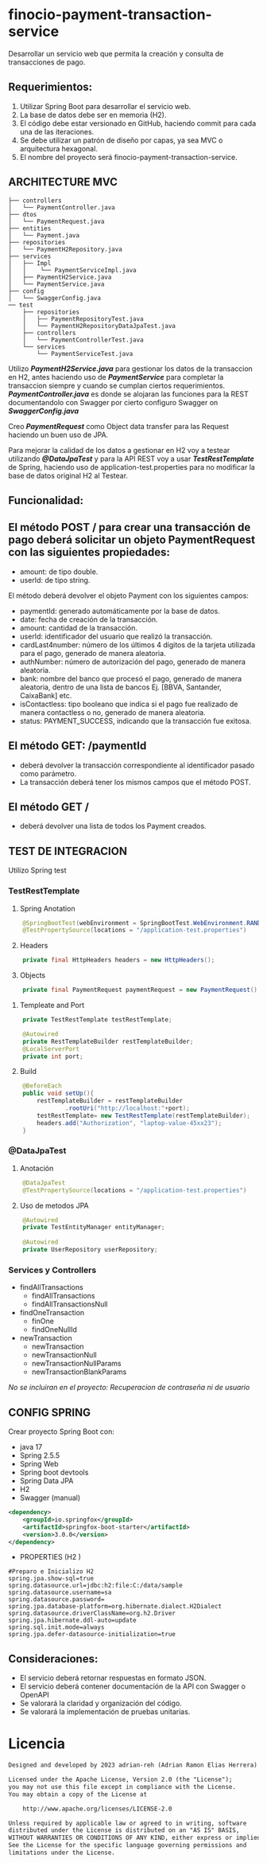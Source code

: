 # finocio-payment-transaction-service
 Desarrollar un servicio web que permita la creación y consulta de transacciones de pago.

## Requerimientos:

1. Utilizar Spring Boot para desarrollar el servicio web.
2. La base de datos debe ser en memoria (H2).
3. El código debe estar versionado en GitHub, haciendo commit para cada una de las iteraciones.
4. Se debe utilizar un patrón de diseño por capas, ya sea MVC o arquitectura hexagonal.
5. El nombre del proyecto será finocio-payment-transaction-service.


## ARCHITECTURE MVC
```
├── controllers
│   └── PaymentController.java
├── dtos
│   └── PaymentRequest.java
├── entities
│   └── Payment.java
├── repositories
│   └── PaymentH2Repository.java
├── services
│   ├── Impl
│   │    └── PaymentServiceImpl.java
│   ├── PaymentH2Service.java
│   └── PaymentService.java
├── config
│   └── SwaggerConfig.java
── test
    ├── repositories
    │   ├── PaymentRepositoryTest.java
    │   └── PaymentH2RepositoryDataJpaTest.java 
    ├── controllers
    │   └── PaymentControllerTest.java
    └── services
        └── PaymentServiceTest.java

```
Utilizo **_PaymentH2Service.java_** para gestionar los datos de la transaccion en H2, antes haciendo uso 
de **_PaymentService_** para completar la transaccion siempre y cuando se cumplan ciertos requerimientos.
**_PaymentController.java_** es donde se alojaran las funciones para la REST documentandolo con Swagger por cierto
configuro Swagger on **_SwaggerConfig.java_**

Creo **_PaymentRequest_** como Object data transfer para las Request haciendo un buen uso de JPA.

Para mejorar la calidad de los datos a gestionar en H2 voy a testear utilizando **_@DataJpaTest_** y para
la API REST voy a usar **_TestRestTemplate_** de Spring, haciendo uso de application-test.properties para no modificar
la base de datos original H2 al Testear.



## Funcionalidad:

## El método POST / para crear una transacción de pago deberá solicitar un objeto PaymentRequest con las siguientes propiedades:

- amount: de tipo double.
- userId: de tipo string.
   
El método deberá devolver el objeto Payment con los siguientes campos:

- paymentId: generado automáticamente por la base de datos.
- date: fecha de creación de la transacción.
- amount: cantidad de la transacción.
- userId: identificador del usuario que realizó la transacción.
- cardLast4number: número de los últimos 4 dígitos de la tarjeta utilizada para el pago, generado de manera aleatoria.
- authNumber: número de autorización del pago, generado de manera aleatoria.
- bank: nombre del banco que procesó el pago, generado de manera aleatoria, dentro de una lista de bancos Ej. [BBVA, Santander, CaixaBank] etc.
- isContactless: tipo booleano que indica si el pago fue realizado de manera contactless o no, generado de manera aleatoria.
- status: PAYMENT_SUCCESS, indicando que la transacción fue exitosa.
  
## El método GET: /paymentId 
 - deberá devolver la transacción correspondiente al identificador pasado como parámetro. 
 - La transacción deberá tener los mismos campos que el método POST.

## El método GET / 
 - deberá devolver una lista de todos los Payment creados.



## TEST DE INTEGRACION
Utilizo Spring test
### TestRestTemplate
1.  Spring Anotation

```java
    @SpringBootTest(webEnvironment = SpringBootTest.WebEnvironment.RANDOM_PORT)
    @TestPropertySource(locations = "/application-test.properties")
```
2. Headers
```java
    private final HttpHeaders headers = new HttpHeaders();

```
3. Objects
```java
    private final PaymentRequest paymentRequest = new PaymentRequest();
```
1.  Templeate and Port
```java
    private TestRestTemplate testRestTemplate;

    @Autowired
    private RestTemplateBuilder restTemplateBuilder;
    @LocalServerPort
    private int port;
```
2. Build
```java
    @BeforeEach
    public void setUp(){
        restTemplateBuilder = restTemplateBuilder
                .rootUri("http://localhost:"+port);
        testRestTemplate= new TestRestTemplate(restTemplateBuilder);
        headers.add("Authorization", "laptop-value-45xx23");
    }
```
### @DataJpaTest
1. Anotación
```java
    @DataJpaTest 
    @TestPropertySource(locations = "/application-test.properties")

```
2. Uso de metodos JPA
```java
    @Autowired
    private TestEntityManager entityManager;
    
    @Autowired
    private UserRepository userRepository;
```

### Services y Controllers
* findAllTransactions 
    * findAllTransactions
    * findAllTransactionsNull
* findOneTransaction 
    * finOne
    * findOneNullId
* newTransaction 
    * newTransaction
    * newTransactionNull
    * newTransactionNullParams
    * newTransactionBlankParams


_No se incluiran en el proyecto: Recuperacion de contraseña ni de usuario_


## CONFIG SPRING

Crear proyecto Spring Boot con:
* java 17
* Spring 2.5.5
* Spring Web
* Spring boot devtools
* Spring Data JPA
* H2
* Swagger (manual)
```xml
<dependency>
    <groupId>io.springfox</groupId>
    <artifactId>springfox-boot-starter</artifactId>
    <version>3.0.0</version>
</dependency>
```



* PROPERTIES (H2 )
```
#Preparo e Inicializo H2
spring.jpa.show-sql=true
spring.datasource.url=jdbc:h2:file:C:/data/sample
spring.datasource.username=sa
spring.datasource.password=
spring.jpa.database-platform=org.hibernate.dialect.H2Dialect
spring.datasource.driverClassName=org.h2.Driver
spring.jpa.hibernate.ddl-auto=update
spring.sql.init.mode=always
spring.jpa.defer-datasource-initialization=true
```

## Consideraciones:

- El servicio deberá retornar respuestas en formato JSON.
- El servicio deberá contener documentación de la API con Swagger o OpenAPI
- Se valorará la claridad y organización del código.
- Se valorará la implementación de pruebas unitarias.


# Licencia

```xml
Designed and developed by 2023 adrian-reh (Adrian Ramon Elias Herrera)

Licensed under the Apache License, Version 2.0 (the "License");
you may not use this file except in compliance with the License.
You may obtain a copy of the License at

    http://www.apache.org/licenses/LICENSE-2.0

Unless required by applicable law or agreed to in writing, software
distributed under the License is distributed on an "AS IS" BASIS,
WITHOUT WARRANTIES OR CONDITIONS OF ANY KIND, either express or implied.
See the License for the specific language governing permissions and
limitations under the License.
```

